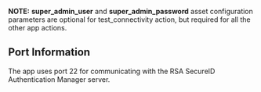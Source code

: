 [comment]: # "File: README.md"
[comment]: # "Copyright (c) 2023-2024 Splunk Inc."
[comment]: # ""
[comment]: # "Licensed under the Apache License, Version 2.0 (the 'License');"
[comment]: # "you may not use this file except in compliance with the License."
[comment]: # "You may obtain a copy of the License at"
[comment]: # ""
[comment]: # "    http://www.apache.org/licenses/LICENSE-2.0"
[comment]: # ""
[comment]: # "Unless required by applicable law or agreed to in writing, software distributed under"
[comment]: # "the License is distributed on an 'AS IS' BASIS, WITHOUT WARRANTIES OR CONDITIONS OF ANY KIND,"
[comment]: # "either express or implied. See the License for the specific language governing permissions"
[comment]: # "and limitations under the License."
[comment]: # ""

**NOTE:** **super\_admin\_user** and **super\_admin\_password** asset configuration parameters are optional for test\_connectivity action, but required for all the other app actions.

## Port Information

The app uses port 22 for communicating with the RSA SecureID Authentication Manager server.